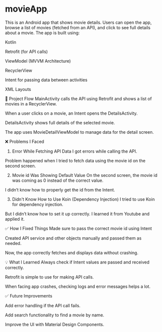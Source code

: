 # movieApp
This is an Android app that shows movie details.
Users can open the app, browse a list of movies (fetched from an API), and click to see full details about a movie.
The app is built using:

Kotlin

Retrofit (for API calls)

ViewModel (MVVM Architecture)

RecyclerView

Intent for passing data between activities

XML Layouts

🔄 Project Flow
MainActivity calls the API using Retrofit and shows a list of movies in a RecyclerView.

When a user clicks on a movie, an Intent opens the DetailsActivity.

DetailsActivity shows full details of the selected movie.

The app uses MovieDetailViewModel to manage data for the detail screen.

❌ Problems I Faced
1. Error While Fetching API Data
I got errors while calling the API.

Problem happened when I tried to fetch data using the movie id on the second screen.

2. Movie id Was Showing Default Value
On the second screen, the movie id was coming as 0 instead of the correct value.

I didn’t know how to properly get the id from the Intent.

3. Didn't Know How to Use Koin (Dependency Injection)
I tried to use Koin for dependency injection.

But I didn’t know how to set it up correctly.
I learned it from Youtube and applied it.


✅ How I Fixed Things
Made sure to pass the correct movie id using Intent

Created API service and other objects manually and passed them as needed.

Now, the app correctly fetches and displays data without crashing.

💡 What I Learned
Always check if Intent values are passed and received correctly.

Retrofit is simple to use for making API calls.

When facing app crashes, checking logs and error messages helps a lot.

✅ Future Improvements

Add error handling if the API call fails.

Add search functionality to find a movie by name.

Improve the UI with Material Design Components.
